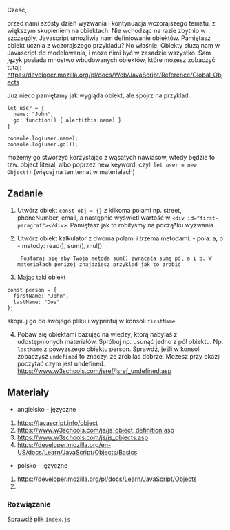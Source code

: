 Cześć, 

przed nami szósty dzień wyzwania i kontynuacja wczorajszego tematu, z większym skupieniem na obiektach. Nie wchodząc na razie zbytnio w szczególy, Javascript 
umozliwia nam definiowanie obiektów. Pamiętasz obiekt ucznia z wczorajszego przykladu? No właśnie. Obiekty słuzą nam w Javascript do modelowania, i moze nimi być w zasadzie wszystko. 
Sam język posiada mnóstwo wbudowanych obiektów, które mozesz zobaczyć tutaj: https://developer.mozilla.org/pl/docs/Web/JavaScript/Reference/Global_Objects

Juz nieco pamiętamy jak wygląda obiekt, ale spójrz na przyklad:

```
let user = {
  name: "John",
  go: function() { alert(this.name) }
}

console.log(user.name);
console.log(user.go());

```

mozemy go stworzyć korzystając z wąsatych nawiasow, wtedy będzie to tzw. object literal, albo poprzez new keyword, czyli `let user = new Object()` (więcej na ten temat w materiałach)


## Zadanie

1. Utwórz obiekt `const obj = {}` z kilkoma polami np. street, phoneNumber, email, a następnie wyświetl wartość w `<div id="first-paragraf"></div>`. Pamiętasz jak to robiłyśmy na począ†ku wyzwania

2. Utwórz obiekt kalkulator z dwoma polami i trzema metodami:
		- pola: a, b
		- metody: read(), sum(), mul()

		Postaraj się aby Twoja metoda sum() zwracała sumę pól a i b. W materiałach ponizej znajdziesz przyklad jak to zrobić	

3. Mając taki obiekt

```
const person = {
  firstName: "John",
  lastName: "Doe"
};

```

skopiuj go do swojego pliku i wyprintuj w konsoli `firstName`

4. Pobaw się obiektami bazując na wiedzy, ktorą nabyłaś z udostępnionych materiałów. 
Spróbuj np. usunąć jedno z pól obiektu. Np. `lastName` z powyzszego obiektu person. 
Sprawdź, jeśli w konsoli zobaczysz `undefined` to znaczy, ze zrobilas dobrze. Mozesz przy okazji poczytać czym jest undefined. https://www.w3schools.com/jsref/jsref_undefined.asp


## Materiały

- angielsko - języczne

1. https://javascript.info/object
2. https://www.w3schools.com/js/js_object_definition.asp
3. https://www.w3schools.com/js/js_objects.asp
4. https://developer.mozilla.org/en-US/docs/Learn/JavaScript/Objects/Basics

- polsko - języczne

1. https://developer.mozilla.org/pl/docs/Learn/JavaScript/Objects
2. 

### Rozwiązanie

Sprawdź plik `index.js`